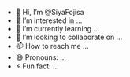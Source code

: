 - 👋 Hi, I’m @SiyaFojisa
- 👀 I’m interested in ...
- 🌱 I’m currently learning ...
- 💞️ I’m looking to collaborate on ...
- 📫 How to reach me ...
- 😄 Pronouns: ...
- ⚡ Fun fact: ...

<!---
SiyaFojisa/SiyaFojisa is a ✨ special ✨ repository because its `README.md` (this file) appears on your GitHub profile.
You can click the Preview link to take a look at your changes.
--->

